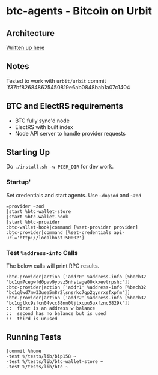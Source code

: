 # btc-agents - Bitcoin on Urbit

## Architecture
[Written up here](ARCH.md)

## Notes
Tested to work with `urbit/urbit` commit `f37bf826848625450819e6ab0848bab1a07c1404

## BTC and ElectRS requirements
- BTC fully sync'd node
- ElectRS with built index
- Node API server to handle provider requests

## Starting Up

Do `./install.sh -w PIER_DIR` for dev work.

### Startup'
Set credentials and start agents. Use `~dopzod` and `~zod`
```
=provider ~zod
|start %btc-wallet-store
|start %btc-wallet-hook
|start %btc-provider
:btc-wallet-hook|command [%set-provider provider]
:btc-provider|command [%set-credentials api-url='http://localhost:50002']
```

### Test `%address-info` Calls
The below calls will print RPC results.
```
:btc-provider|action ['addr0' %address-info [%bech32 'bc1qm7cegwfd0pvv9ypvz5nhstage00xkxevtrpshc']]
:btc-provider|action ['addr1' %address-info [%bech32 'bc1qlwd7mw33uea5m8r2lsnsrkc7gp2qynrxsfxpfm']]
:btc-provider|action ['addr2' %address-info [%bech32 'bc1qglkc9zfcn04vcc88nn0ljtxcpu5uxfznc3829k']]
::  first is an address w balance
::  second has no balance but is used
::  third is unused

```

## Running Tests
```
|commit %home
-test %/tests/lib/bip158 ~
-test %/tests/lib/btc-wallet-store ~
-test %/tests/lib/btc ~
```

